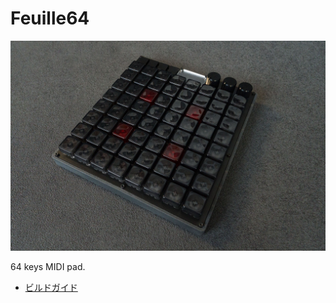 # Feuille64

![Feuille64](/images/main_image.jpg)

64 keys MIDI pad.

- [ビルドガイド](/docs/buildguide_jp.md)
